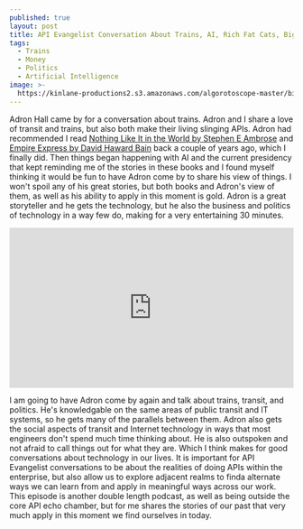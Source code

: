 ```yaml
---
published: true
layout: post
title: API Evangelist Conversation About Trains, AI, Rich Fat Cats, Big Money, and Politics with Adron Hall
tags:
  - Trains
  - Money
  - Politics
  - Artificial Intelligence
image: >-
  https://kinlane-productions2.s3.amazonaws.com/algorotoscope-master/birth-of-a-nation-freeway-carss-overpass.jpg
---
```

Adron Hall came by for a conversation about trains. Adron and I share a love of transit and trains, but also both make their living slinging APIs. Adron had recommended I read [Nothing Like It in the World by Stephen E Ambrose](https://www.amazon.com/Nothing-Like-World-Transcontinental-1863-1869/dp/0743203178) and [Empire Express by David Haward Bain](https://www.amazon.com/Empire-Express-Building-Transcontinental-Railroad/dp/0140084991) back a couple of years ago, which I finally did. Then things began happening with AI and the current presidency that kept reminding me of the stories in these books and I found myself thinking it would be fun to have Adron come by to share his view of things. I won't spoil any of his great stories, but both books and Adron's view of them, as well as his ability to apply in this moment is gold. Adron is a great storyteller and he gets the technology, but he also the business and politics of technology in a way few do, making for a very entertaining 30 minutes.

<style>
  .youtube-video {
  aspect-ratio: 16 / 9;
  width: 100%;
}
</style>
<center><iframe class="youtube-video" src="https://www.youtube.com/embed/LwNtl5-Xeco?si=RGzSCvUQKUteSu7k" title="YouTube video player" frameborder="0" allow="accelerometer; autoplay; clipboard-write; encrypted-media; gyroscope; picture-in-picture; web-share" referrerpolicy="strict-origin-when-cross-origin" allowfullscreen></iframe></center>

I am going to have Adron come by again and talk about trains, transit, and politics. He's knowledgable on the same areas of public transit and IT systems, so he gets many of the parallels between them. Adron also gets the social aspects of transit and Internet technology in ways that most engineers don't spend much time thinking about. He is also outspoken and not afraid to call things out for what they are. Which I think makes for good conversations about technology in our lives. It is important for API Evangelist conversations to be about the realities of doing APIs within the enterprise, but also allow us to explore adjacent realms to finda alternate ways we can learn from and apply in meaningful ways across our work. This episode is another double length podcast, as well as being outside the core API echo chamber, but for me shares the stories of our past that very much apply in this moment we find ourselves in today.